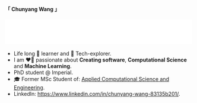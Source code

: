 #### 「 Chunyang Wang 」

<img src="https://raw.githubusercontent.com/chunyang-w/chunyang-w/14ff684e83a519e23efde4cf0f0428a52876c57a/assest/profile.svg" alt="Typing SVG" />

- Life long 📖 learner and 🧭 Tech-explorer.
- I am ❤️‍🔥 passionate about **Creating software**, **Computational Science** and **Machine Learning**.
- PhD student @ Imperial.
- 🎓 Former MSc Student of: [Applied Computational Science and Engineering](https://www.imperial.ac.uk/study/courses/postgraduate-taught/applied-computational-science/).
- LinkedIn: https://www.linkedin.com/in/chunyang-wang-83135b201/.

